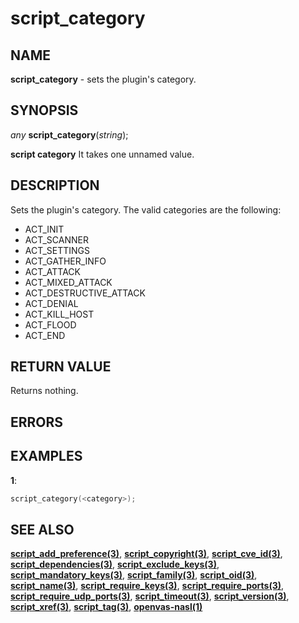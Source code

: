 # script_category

## NAME

**script_category** - sets the plugin's category.

## SYNOPSIS

*any* **script_category**(*string*);

**script category** It takes one unnamed value.

## DESCRIPTION

Sets the plugin's category. The valid categories are the following:

- ACT_INIT
- ACT_SCANNER
- ACT_SETTINGS
- ACT_GATHER_INFO
- ACT_ATTACK
- ACT_MIXED_ATTACK
- ACT_DESTRUCTIVE_ATTACK
- ACT_DENIAL
- ACT_KILL_HOST
- ACT_FLOOD
- ACT_END

## RETURN VALUE

Returns nothing.

## ERRORS

 
## EXAMPLES

**1**: 
```cpp
script_category(<category>);

```

## SEE ALSO

**[script_add_preference(3)](script_add_preference.md)**, **[script_copyright(3)](script_copyright.md)**, **[script_cve_id(3)](script_cve_id.md)**, **[script_dependencies(3)](script_dependencies.md)**, **[script_exclude_keys(3)](script_exclude_keys.md)**, **[script_mandatory_keys(3)](script_mandatory_keys.md)**, **[script_family(3)](script_family.md)**, **[script_oid(3)](script_oid.md)**, **[script_name(3)](script_name.md)**, **[script_require_keys(3)](script_require_keys.md)**, **[script_require_ports(3)](script_require_ports.md)**, **[script_require_udp_ports(3)](script_require_udp_ports.md)**, **[script_timeout(3)](script_timeout.md)**, **[script_version(3)](script_version.md)**, **[script_xref(3)](script_xref.md)**, **[script_tag(3)](script_tag.md)**, **[openvas-nasl(1)](../../openvas-nasl.md)**
